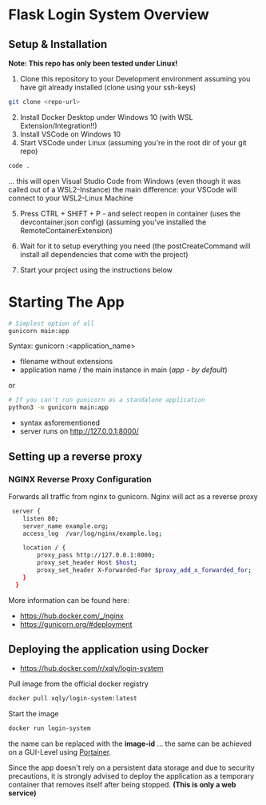 # Flask Login System Overview

## Setup & Installation

<span>**Note: This repo has only been tested under Linux!**</span>


1. Clone this repository to your Development environment assuming you have git already installed (clone using your ssh-keys) &nbsp;
```bash
git clone <repo-url>
```
2. Install Docker Desktop under Windows 10 (with WSL Extension/Integration!!) &nbsp;
3. Install VSCode on Windows 10 &nbsp;
4. Start VSCode under Linux (assuming you're in the root dir of your git repo) &nbsp;
```bash
code .
```
... this will open Visual Studio Code from Windows (even though it was called out of a WSL2-Instance)
the main difference: your VSCode will connect to your WSL2-Linux Machine &nbsp;

5. Press CTRL + SHIFT + P - and select reopen in container (uses the devcontainer.json config) (assuming you've installed the RemoteContainerExtension) &nbsp;

6. Wait for it to setup everything you need (the postCreateCommand will install all dependencies that come with the project) &nbsp;

7. Start your project using the instructions below  &nbsp;

# Starting The App

````bash
# Simplest option of all
gunicorn main:app
````
Syntax: gunicorn <file>:<application_name>
- filename without extensions
- application name / the main instance in main 
  (*app - by default*)

or 

````bash
# If you can't run gunicorn as a standalone application
python3 -m gunicorn main:app
````

- syntax asforementioned
- server runs on http://127.0.0.1:8000/

## Setting up a reverse proxy

### NGINX Reverse Proxy Configuration
Forwards all traffic from nginx to gunicorn.
Nginx will act as a reverse proxy

````bash
 server {
    listen 80;
    server_name example.org;
    access_log  /var/log/nginx/example.log;

    location / {
        proxy_pass http://127.0.0.1:8000;
        proxy_set_header Host $host;
        proxy_set_header X-Forwarded-For $proxy_add_x_forwarded_for;
    }
  }
````
More information can be found here:

- https://hub.docker.com/_/nginx
- https://gunicorn.org/#deployment

## Deploying the application using Docker

- https://hub.docker.com/r/xqly/login-system

Pull image from the official docker registry
````bash
docker pull xqly/login-system:latest
````
Start the image
````bash
docker run login-system
````
the name can be replaced with the **image-id**
... the same can be achieved on a GUI-Level using [Portainer][1].

Since the app doesn't rely on a persistent data storage and due to security precautions, it is strongly advised to deploy the application as a temporary container that removes itself after being stopped. **(This is only a web service)**










[1]: https://www.portainer.io/
